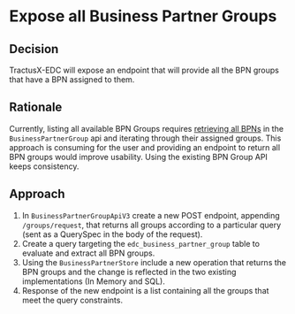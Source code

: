 # Expose all Business Partner Groups

## Decision

TractusX-EDC will expose an endpoint that will provide all the BPN groups that have a BPN assigned to them.

## Rationale

Currently, listing all available BPN Groups requires [retrieving all BPNs](https://eclipse-tractusx.github.io/tractusx-edc/openapi/control-plane-api/0.9.0/#/Business%20Partner%20Group/resolveV3) in the `BusinessPartnerGroup` api and iterating through their assigned groups. This approach is consuming for the user and providing an endpoint to return all BPN groups would improve usability. Using the existing BPN Group API keeps consistency.

## Approach

1. In `BusinessPartnerGroupApiV3` create a new POST endpoint, appending `/groups/request`, that returns all groups according to a particular query (sent as a QuerySpec in the body of the request).
2. Create a query targeting the `edc_business_partner_group` table to evaluate and extract all BPN groups.
3. Using the `BusinessPartnerStore` include a new operation that returns the BPN groups and the change is reflected in the two existing implementations (In Memory and SQL).
4. Response of the new endpoint is a list containing all the groups that meet the query constraints.

